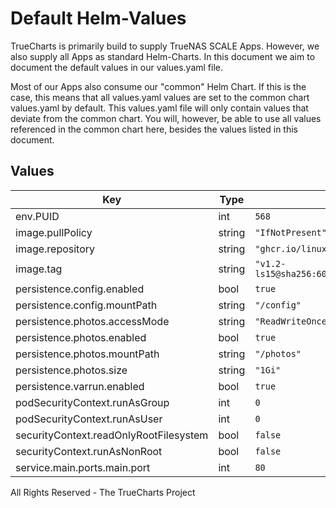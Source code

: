 # Default Helm-Values

TrueCharts is primarily build to supply TrueNAS SCALE Apps.
However, we also supply all Apps as standard Helm-Charts. In this document we aim to document the default values in our values.yaml file.

Most of our Apps also consume our "common" Helm Chart.
If this is the case, this means that all values.yaml values are set to the common chart values.yaml by default. This values.yaml file will only contain values that deviate from the common chart.
You will, however, be able to use all values referenced in the common chart here, besides the values listed in this document.

## Values

| Key | Type | Default | Description |
|-----|------|---------|-------------|
| env.PUID | int | `568` |  |
| image.pullPolicy | string | `"IfNotPresent"` |  |
| image.repository | string | `"ghcr.io/linuxserver/pixapop"` |  |
| image.tag | string | `"v1.2-ls15@sha256:605ebc091fa14b4ba82ceadda7f35c186d514e649c97913605384027c2750f4f"` |  |
| persistence.config.enabled | bool | `true` |  |
| persistence.config.mountPath | string | `"/config"` |  |
| persistence.photos.accessMode | string | `"ReadWriteOnce"` |  |
| persistence.photos.enabled | bool | `true` |  |
| persistence.photos.mountPath | string | `"/photos"` |  |
| persistence.photos.size | string | `"1Gi"` |  |
| persistence.varrun.enabled | bool | `true` |  |
| podSecurityContext.runAsGroup | int | `0` |  |
| podSecurityContext.runAsUser | int | `0` |  |
| securityContext.readOnlyRootFilesystem | bool | `false` |  |
| securityContext.runAsNonRoot | bool | `false` |  |
| service.main.ports.main.port | int | `80` |  |

All Rights Reserved - The TrueCharts Project
